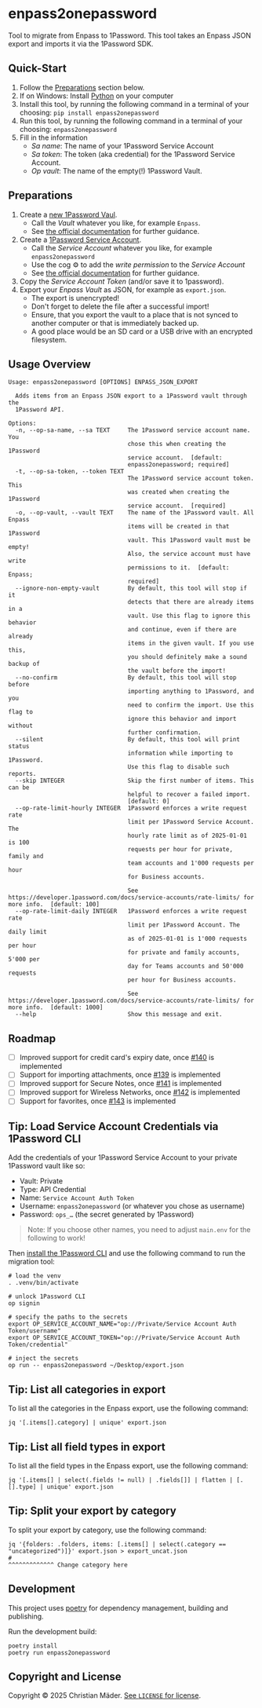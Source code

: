 # enpass2onepassword

Tool to migrate from Enpass to 1Password.
This tool takes an Enpass JSON export
and imports it via the 1Password SDK.

## Quick-Start

1. Follow the [Preparations](#Preparations) section below.
2. If on Windows: Install [Python](https://www.python.org/downloads/) on your computer
3. Install this tool, by running the following command in a terminal of your choosing: `pip install enpass2onepassword`
4. Run this tool, by running the following command in a terminal of your choosing: `enpass2onepassword`
5. Fill in the information
   - _Sa name_: The name of your 1Password Service Account
   - _Sa token_: The token (aka credential) for the 1Password Service Account.
   - _Op vault_: The name of the empty(!) 1Password Vault.

[py]: https://www.python.org/downloads/

## Preparations

1. Create a [new 1Password Vaul][op-vault].
   - Call the _Vault_ whatever you like, for example `Enpass`.
   - See [the official documentation][op-docs-vault] for further guidance.
2. Create a [1Password Service Account][op-sa].
   - Call the _Service Account_ whatever you like, for example `enpass2onepassword`
   - Use the cog ⚙️ to add the _write permission_ to the _Service Account_
   - See [the official documentation][op-docs-sa] for further guidance.
3. Copy the _Service Account Token_ (and/or save it to 1password). 
4. Export your _Enpass Vault_ as JSON, for example as `export.json`. 
   - The export is unencrypted!
   - Don't forget to delete the file after a successful import!
   - Ensure, that you export the vault to a place that is not synced to another computer
     or that is immediately backed up.
   - A good place would be an SD card or a USB drive with an encrypted filesystem.

[op-vault]: https://my.1password.eu/vaults/new/custom
[op-docs-vault]: https://support.1password.com/create-share-vaults/
[op-sa]: https://my.1password.eu/developer-tools/infrastructure-secrets/serviceaccount/
[op-docs-sa]: https://developer.1password.com/docs/sdks/setup-tutorial

## Usage Overview

```text
Usage: enpass2onepassword [OPTIONS] ENPASS_JSON_EXPORT

  Adds items from an Enpass JSON export to a 1Password vault through the
  1Password API.

Options:
  -n, --op-sa-name, --sa TEXT     The 1Password service account name. You
                                  chose this when creating the 1Password
                                  service account.  [default:
                                  enpass2onepassword; required]
  -t, --op-sa-token, --token TEXT
                                  The 1Password service account token. This
                                  was created when creating the 1Password
                                  service account.  [required]
  -o, --op-vault, --vault TEXT    The name of the 1Password vault. All Enpass
                                  items will be created in that 1Password
                                  vault. This 1Password vault must be empty!
                                  Also, the service account must have write
                                  permissions to it.  [default: Enpass;
                                  required]
  --ignore-non-empty-vault        By default, this tool will stop if it
                                  detects that there are already items in a
                                  vault. Use this flag to ignore this behavior
                                  and continue, even if there are already
                                  items in the given vault. If you use this,
                                  you should definitely make a sound backup of
                                  the vault before the import!
  --no-confirm                    By default, this tool will stop before
                                  importing anything to 1Password, and you
                                  need to confirm the import. Use this flag to
                                  ignore this behavior and import without
                                  further confirmation.
  --silent                        By default, this tool will print status
                                  information while importing to 1Password.
                                  Use this flag to disable such reports.
  --skip INTEGER                  Skip the first number of items. This can be
                                  helpful to recover a failed import.
                                  [default: 0]
  --op-rate-limit-hourly INTEGER  1Password enforces a write request rate
                                  limit per 1Password Service Account. The
                                  hourly rate limit as of 2025-01-01 is 100
                                  requests per hour for private, family and
                                  team accounts and 1'000 requests per hour
                                  for Business accounts.

                                  See https://developer.1password.com/docs/service-accounts/rate-limits/ for more info.  [default: 100]
  --op-rate-limit-daily INTEGER   1Password enforces a write request rate
                                  limit per 1Password Account. The daily limit
                                  as of 2025-01-01 is 1'000 requests per hour
                                  for private and family accounts, 5'000 per
                                  day for Teams accounts and 50'000 requests
                                  per hour for Business accounts.

                                  See https://developer.1password.com/docs/service-accounts/rate-limits/ for more info.  [default: 1000]
  --help                          Show this message and exit.
```

## Roadmap

- [ ] Improved support for credit card's expiry date, once [#140][gh-op-140] is implemented
- [ ] Support for importing attachments, once [#139][gh-op-139] is implemented
- [ ] Improved support for Secure Notes, once [#141][gh-op-141] is implemented
- [ ] Improved support for Wireless Networks, once [#142][gh-op-142] is implemented
- [ ] Support for favorites, once [#143][gh-op-143] is implemented

[gh-op-139]: https://github.com/1Password/onepassword-sdk-python/issues/139
[gh-op-140]: https://github.com/1Password/onepassword-sdk-python/issues/140
[gh-op-141]: https://github.com/1Password/onepassword-sdk-python/issues/141
[gh-op-142]: https://github.com/1Password/onepassword-sdk-python/issues/142
[gh-op-143]: https://github.com/1Password/onepassword-sdk-python/issues/143

## Tip: Load Service Account Credentials via 1Password CLI

Add the credentials of your 1Password Service Account to your private 1Password vault like so:

- Vault: Private
- Type: API Credential
- Name: `Service Account Auth Token`
- Username: `enpass2onepassword` (or whatever you chose as username)
- Password: `ops_…` (the secret generated by 1Password)

> Note: If you choose other names, you need to adjust `main.env` for the following to work!

Then [install the 1Password CLI][op-docs-cli] and use the following command to run the migration tool:

[op-docs-cli]: https://developer.1password.com/docs/cli/get-started

```shell
# load the venv
. .venv/bin/activate

# unlock 1Password CLI
op signin

# specify the paths to the secrets
export OP_SERVICE_ACCOUNT_NAME="op://Private/Service Account Auth Token/username"
export OP_SERVICE_ACCOUNT_TOKEN="op://Private/Service Account Auth Token/credential"

# inject the secrets
op run -- enpass2onepassword ~/Desktop/export.json
```

## Tip: List all categories in export

To list all the categories in the Enpass export, use the following command:

```shell
jq '[.items[].category] | unique' export.json
```

## Tip: List all field types in export

To list all the field types in the Enpass export, use the following command:

```shell
jq '[.items[] | select(.fields != null) | .fields[]] | flatten | [.[].type] | unique' export.json
```

## Tip: Split your export by category

To split your export by category, use the following command:

```shell
jq '{folders: .folders, items: [.items[] | select(.category == "uncategorized")]}' export.json > export_uncat.json
#                                                               ^^^^^^^^^^^^^ Change category here
```

## Development

This project uses [poetry][poetry] for dependency management, building and publishing.

Run the development build:

```shell
poetry install
poetry run enpass2onepassword
```

[poetry]: https://python-poetry.org/

## Copyright and License

Copyright © 2025 Christian Mäder.
[See `LICENSE` for license](./LICENSE).

